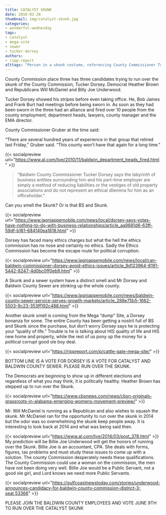 ```yaml
---
title: CATALYST SKUNK
date: 2018-03-28
thumbnail: img/catalyst-skunk.jpg
categories:
- wonderful-wednesday
tags:
- catalyst
- mega-site
- sewer
- tucker-dorsey
authors:
- ripp-report
alttags: "Person in a skunk costume, referencing County Commissioner Tucker Dorsey’s nickname within the article"
---
```

County Commission place three has three candidates trying to run over the skunk of the County Commission, Tucker Dorsey. Democrat Heather Brown and Republicans Will McDaniel and Billy Joe Underwood.

Tucker Dorsey showed his stripes before even taking office. He, Bob James and Frank Burt had meetings before being sworn in. As soon as they had been sworn in the three had an alliance and fired over 10 people from the county employment, department heads, lawyers, county manager and the EMA director.

County Commissioner Gruber at the time said:

“There are several hundred years of experience in that group that retired last Friday,” Gruber said. “This county won’t have that again for a long time."

{{< socialpreview url="https://www.al.com/live/2010/11/baldwin_department_heads_fired.html" >}}

> “Baldwin County Commissioner Tucker Dorsey says the labyrinth of business entities surrounding him and his part-time employer are simply a method of reducing liabilities or the vestiges of old property associations and do not represent an ethical dilemma for him as an officeholder.”

Can you smell the Skunk? Or is that BS and Skunk.

{{< socialpreview url="https://www.lagniappemobile.com/news/local/dorsey-says-votes-have-nothing-to-do-with-business-relationships/article_aa9681d6-63ff-59df-b181-684140ea1818.html" >}}

Dorsey has faced many ethics charges but what the hell the ethics commission has no nose and certainly no ethics. Sadly the Ethics Commission has become the escape route for political corruption.

{{< socialpreview url="https://www.lagniappemobile.com/news/local/can-baldwin-commissioner-dorsey-avoid-ethics-issues/article_9d123964-8191-5442-8247-4d0bc0ff0eb9.html" >}}

A Skunk and a sewer system have a distinct smell and Mr Dorsey and Baldwin County Sewer are stinking up the whole county.

{{< socialpreview url="https://www.lagniappemobile.com/news/baldwin-county-sewer-service-serves-growth-markets/article_288e75b5-1662-5503-9c23-353ff192c488.html" >}}

Another skunk smell is coming from the Mega “dump” Site, a Dorsey bonanza for some. The entire County has been getting a nostril full of BS and Skunk since the purchase, but don’t worry Dorsey says he is protecting your “quality of life.” Trouble is he is talking about HIS quality of life and HIS new home and property, while the rest of us pony up the money for a political corrupt good ole boy deal.

{{< socialpreview url="https://rippreport.com/p/cattle-gate-mega-site/" >}}

BOTTOM LINE IS A VOTE FOR DORSEY IS A VOTE FOR CATALYST AND BALDWIN COUNTY SEWER. PLEASE RUN OVER THE SKUNK.

The Democrats are beginning to show up in different elections and regardless of what you may think, it is politically healthy. Heather Brown has stepped up to run over the Skunk.

{{< socialpreview url="https://www.cbsnews.com/news/cbsn-originals-grassroots-in-alabama-emerging-womens-movement-preview/" >}}

Mr. Will McDaniel is running as a Republican and also wishes to squash the skunk. Mr McDaniel ran for the opportunity to run over the skunk in 2014 but the odor was so overwhelming the skunk keep people away. It is interesting to look back at 2014 and what was being said then.

{{< socialpreview url="https://www.al.com/live/2014/03/post_378.html" >}}
My prediction will be Billie Joe Underwood will get the honors of running over the Skunk. Billie Joe is an accountant, CPA. She deals with forms, figures, tax problems and must study these issues to come up with a solution. The county Commission desperately needs these qualifications. The County Commission could use a woman on the commission, the men have not been doing very well. Billie Joe would be a Public Servant, not a good ole girl, and Lord knows we need more Public Servants.

{{< socialpreview url="https://gulfcoastnewstoday.com/stories/underwood-announces-candidacy-for-baldwin-county-commission-district-3-seat,53366" >}}

PLEASE JOIN THE BALDWIN COUNTY EMPLOYEES AND VOTE JUNE 9TH TO RUN OVER THE CATALYST SKUNK

